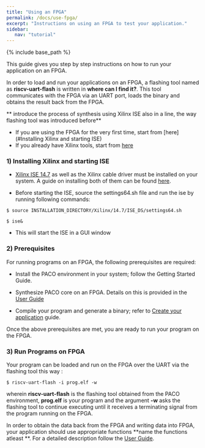 ```yaml
---
title: "Using an FPGA"
permalink: /docs/use-fpga/
excerpt: "Instructions on using an FPGA to test your application."
sidebar:
   nav: "tutorial"
---
```


{% include base_path %}

This guide gives you step by step instructions on how to run your application on an FPGA. 

In order to load and run your applications on an FPGA, a flashing tool named as **riscv-uart-flash** is written in **where can I find it?**. This tool communicates with the FPGA via an UART port, loads the binary and obtains the result back from the FPGA. 

** introduce the process of synthesis using Xilinx ISE also in a line, the way flashing tool was introduced before**

- If you are using the FPGA for the very first time, start from [here](#Installing Xilinx and starting ISE)
- If you already have Xilinx tools, start from [here](#Prerequisites)


### 1) Installing Xilinx and starting ISE

- [Xilinx ISE 14.7](https://en.wikipedia.org/wiki/Xilinx_ISE) as well as the Xilinx cable driver must be installed on your system. A guide on installing both of them can be found [here](http://www.george-smart.co.uk/wiki/Xilinx_JTAG_Linux). 

- Before starting the ISE, source the settings64.sh file and run the ise by running following commands:

```
$ source INSTALLATION_DIRECTORY/Xilinx/14.7/ISE_DS/settings64.sh

$ ise&
```
- This will start the ISE in a GUI window

### 2) Prerequisites
For running programs on an FPGA, the following prerequisites are required:

- Install the PACO environment in your system; follow the Getting Started Guide. 

- Synthesize PACO core on an FPGA. Details on this is provided in the [User Guide](/paco-cpu/docs/impl-doc.pdf#nameddest=sec:synth-FPGA)

- Compile your program and generate a binary; refer to [Create your application](/paco-cpu/docs/create-application/) guide.


Once the above prerequisites are met, you are ready to run your program on the FPGA.

### 3) Run Programs on FPGA
Your program can be loaded and run on the FPGA over the UART via the flashing tool this way :

```
$ riscv-uart-flash -i prog.elf -w

```

wherein **riscv-uart-flash** is the flashing tool obtained from the PACO environment, **prog.elf** is your program and the argument **-w** asks the flashing tool to continue executing until it receives a terminating signal from the program running on the FPGA.

In order to obtain the data back from the FPGA and writing data into FPGA, your application should use appropriate functions **name the functions atleast **. For a detailed description follow the [User Guide](/paco-cpu/docs/impl-doc.pdf#nameddest=sec:communicate-with-prog).
